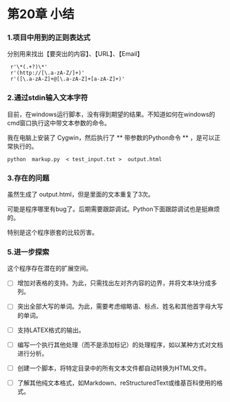 # 第20章  小结

### 1.项目中用到的正则表达式

分别用来找出【要突出的内容】、【URL】、【Email】

```
 r'\*(.+?)\*'
 r'(http://[\.a-zA-Z/]+)'
 r'([\.a-zA-Z]+@[\.a-zA-Z]+[a-zA-Z]+)'
```

### 2.通过stdin输入文本字符

目前，在windows运行脚本，没有得到期望的结果。不知道如何在windows的cmd窗口执行这中带文本参数的命令。

我在电脑上安装了 Cygwin，然后执行了 ** 带参数的Python命令 ** ，是可以正常执行的。

```
python  markup.py  < test_input.txt >  output.html 
```

### 3.存在的问题

虽然生成了 output.html，但是里面的文本重复了3次。

可能是程序哪里有bug了。后期需要跟踪调试。Python下面跟踪调试也是挺麻烦的。

特别是这个程序嵌套的比较厉害。

### 5.进一步探索

这个程序存在潜在的扩展空间。

- [ ] 增加对表格的支持。为此，只需找出左对齐内容的边界，并将文本块分成多列。

- [ ] 突出全部大写的单词。为此，需要考虑缩略语、标点、姓名和其他首字母大写的单词。

- [ ] 支持LATEX格式的输出。

- [ ] 编写一个执行其他处理（而不是添加标记）的处理程序，如以某种方式对文档进行分析。

- [ ] 创建一个脚本，将特定目录中的所有文本文件都自动转换为HTML文件。

- [ ] 了解其他纯文本格式，如Markdown、reStructuredText或维基百科使用的格式。


